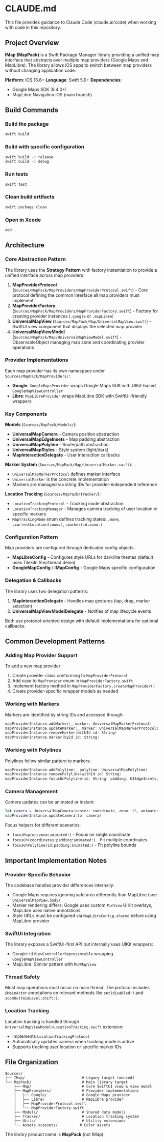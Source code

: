 # CLAUDE.md

This file provides guidance to Claude Code (claude.ai/code) when working with code in this repository.

## Project Overview

**IMap (MapPack)** is a Swift Package Manager library providing a unified map interface that abstracts over multiple map providers (Google Maps and MapLibre). The library allows iOS apps to switch between map providers without changing application code.

**Platform**: iOS 16.6+
**Language**: Swift 5.9+
**Dependencies**: 
- Google Maps SDK (9.4.0+)
- MapLibre Navigation iOS (main branch)

## Build Commands

### Build the package
```bash
swift build
```

### Build with specific configuration
```bash
swift build -c release
swift build -c debug
```

### Run tests
```bash
swift test
```

### Clean build artifacts
```bash
swift package clean
```

### Open in Xcode
```bash
xed .
```

## Architecture

### Core Abstraction Pattern

The library uses the **Strategy Pattern** with factory instantiation to provide a unified interface across map providers:

1. **MapProviderProtocol** (`Sources/MapPack/MapProviders/MapProviderProtocol.swift`) - Core protocol defining the common interface all map providers must implement
2. **MapProviderFactory** (`Sources/MapPack/MapProviders/MapProviderFactory.swift`) - Factory for creating provider instances (`.google` or `.mapLibre`)
3. **UniversalMapView** (`Sources/MapPack/Map/UniversalMapView.swift`) - SwiftUI view component that displays the selected map provider
4. **UniversalMapViewModel** (`Sources/MapPack/Map/UniversalMapViewModel.swift`) - ObservableObject managing map state and coordinating provider operations

### Provider Implementations

Each map provider has its own namespace under `Sources/MapPack/MapProviders/`:

- **Google**: `GoogleMapsProvider` wraps Google Maps SDK with UIKit-based `GoogleMapViewController`
- **Libre**: `MapLibreProvider` wraps MapLibre SDK with SwiftUI-friendly wrappers

### Key Components

**Models** (`Sources/MapPack/Models/`):
- **UniversalMapCamera** - Camera position abstraction
- **UniversalMapEdgeInsets** - Map padding abstraction
- **UniversalMapPolyline** - Route/path abstraction
- **UniversalMapStyles** - Style system (light/dark)
- **MapInteractionDelegate** - User interaction callbacks

**Marker System** (`Sources/MapPack/Map/UniversalMarker.swift`):
- `UniversalMapMarkerProtocol` defines marker interface
- `UniversalMarker` is the concrete implementation
- Markers are managed via string IDs for provider-independent reference

**Location Tracking** (`Sources/MapPack/Tracker/`):
- `LocationTrackingProtocol` - Tracking mode abstraction
- `LocationTrackingManager` - Manages camera tracking of user location or specific markers
- `MapTrackingMode` enum defines tracking states: `.none`, `.currentLocation(zoom:)`, `.marker(id:zoom:)`

### Configuration Pattern

Map providers are configured through dedicated config objects:
- **MapLibreConfig** - Configures style URLs for dark/lite themes (default uses Tilekiln Shortbread demo)
- **GoogleMapConfig** / **IMapConfig** - Google Maps specific configuration

### Delegation & Callbacks

The library uses two delegation patterns:
1. **MapInteractionDelegate** - Handles map gestures (tap, drag, marker selection)
2. **UniversalMapViewModelDelegate** - Notifies of map lifecycle events

Both use protocol-oriented design with default implementations for optional callbacks.

## Common Development Patterns

### Adding Map Provider Support

To add a new map provider:
1. Create provider class conforming to `MapProviderProtocol`
2. Add case to `MapProvider` enum in `MapProviderFactory.swift`
3. Implement factory method in `MapProviderFactory.createMapProvider()`
4. Create provider-specific wrapper models as needed

### Working with Markers

Markers are identified by string IDs and accessed through:
```swift
mapProviderInstance.addMarker(_ marker: UniversalMapMarkerProtocol)
mapProviderInstance.updateMarker(_ marker: UniversalMapMarkerProtocol)
mapProviderInstance.removeMarker(withId id: String)
mapProviderInstance.marker(byId id: String)
```

### Working with Polylines

Polylines follow similar pattern to markers:
```swift
mapProviderInstance.addPolyline(_ polyline: UniversalMapPolyline)
mapProviderInstance.removePolyline(withId id: String)
mapProviderInstance.focusOnPolyline(id: String, padding: UIEdgeInsets, animated: Bool)
```

### Camera Management

Camera updates can be animated or instant:
```swift
let camera = UniversalMapCamera(center: coordinate, zoom: 15, animate: true)
mapProviderInstance.updateCamera(to: camera)
```

Focus helpers for different scenarios:
- `focusMap(on:zoom:animated:)` - Focus on single coordinate
- `focusOn(coordinates:padding:animated:)` - Fit multiple coordinates
- `focusOnPolyline(id:padding:animated:)` - Fit polyline bounds

## Important Implementation Notes

### Provider-Specific Behavior

The codebase handles provider differences internally:
- Google Maps requires ignoring safe area differently than MapLibre (see `UniversalMapView.body`)
- Marker rendering differs: Google uses custom `PinView` UIKit overlays, MapLibre uses native annotations
- Style URLs must be configured via `MapLibreConfig.shared` before using MapLibre provider

### SwiftUI Integration

The library exposes a SwiftUI-first API but internally uses UIKit wrappers:
- Google: `UIViewControllerRepresentable` wrapping `GoogleMapViewController`
- MapLibre: Similar pattern with `MLNMapView`

### Thread Safety

Most map operations must occur on main thread. The protocol includes `@MainActor` annotations on relevant methods like `set(disabled:)` and `zoomOut(minLevel:shift:)`.

### Location Tracking

Location tracking is handled through `UniversalMapViewModel+LocationTracking.swift` extension:
- Implements `LocationTrackingProtocol`
- Automatically updates camera when tracking mode is active
- Supports tracking user location or specific marker IDs

## File Organization

```
Sources/
├── IMap/                          # Legacy target (unused)
└── MapPack/                       # Main library target
    ├── Map/                       # Core SwiftUI view & view model
    ├── MapProviders/              # Provider implementations
    │   ├── Google/                # Google Maps provider
    │   ├── Libre/                 # MapLibre provider
    │   ├── MapProviderProtocol.swift
    │   └── MapProviderFactory.swift
    ├── Models/                    # Shared data models
    ├── Tracker/                   # Location tracking system
    ├── Utils/                     # Utility extensions
    └── Assets.xcassets/          # Color assets
```

The library product name is **MapPack** (not IMap).
